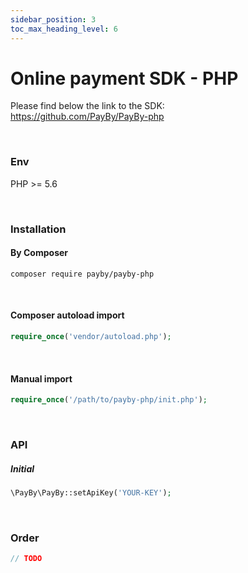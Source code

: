 ```yaml
---
sidebar_position: 3
toc_max_heading_level: 6
---
```


# Online payment SDK - PHP

Please find below the link to the SDK:<br/>
https://github.com/PayBy/PayBy-php

<br/>

### Env

PHP >= 5.6

<br/>

### Installation

#### By Composer

```
composer require payby/payby-php
```

<br/>

#### Composer autoload import

```php
require_once('vendor/autoload.php');
```

<br/>

#### Manual import

```php
require_once('/path/to/payby-php/init.php');
```

<br/>

### API

##### Initial

```php
\PayBy\PayBy::setApiKey('YOUR-KEY');
```

<br/>

### Order

```php
// TODO

```

